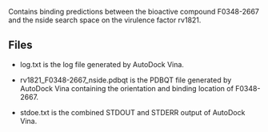 Contains binding predictions between the bioactive compound F0348-2667 and the nside search space on the virulence factor rv1821.

## Files

- log.txt is the log file generated by AutoDock Vina.

- rv1821_F0348-2667_nside.pdbqt is the PDBQT file generated by AutoDock Vina containing the orientation and binding location of F0348-2667.

- stdoe.txt is the combined STDOUT and STDERR output of AutoDock Vina.

